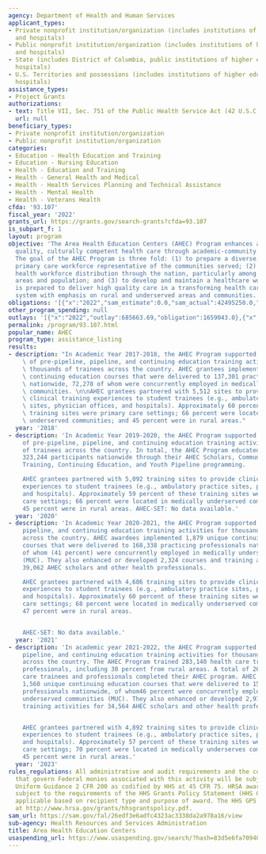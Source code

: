 ```yaml
---
agency: Department of Health and Human Services
applicant_types:
- Private nonprofit institution/organization (includes institutions of higher education
  and hospitals)
- Public nonprofit institution/organization (includes institutions of higher education
  and hospitals)
- State (includes District of Columbia, public institutions of higher education and
  hospitals)
- U.S. Territories and possessions (includes institutions of higher education and
  hospitals)
assistance_types:
- Project Grants
authorizations:
- text: Title VII, Sec. 751 of the Public Health Service Act (42 U.S.C. 294a).
  url: null
beneficiary_types:
- Private nonprofit institution/organization
- Public nonprofit institution/organization
categories:
- Education - Health Education and Training
- Education - Nursing Education
- Health - Education and Training
- Health - General Health and Medical
- Health - Health Services Planning and Technical Assistance
- Health - Mental Health
- Health - Veterans Health
cfda: '93.107'
fiscal_year: '2022'
grants_url: https://grants.gov/search-grants?cfda=93.107
is_subpart_f: 1
layout: program
objective: 'The Area Health Education Centers (AHEC) Program enhances access to high
  quality, culturally competent health care through academic-community partnerships.
  The goal of the AHEC Program is three fold: (1) to prepare a diverse, culturally-competent
  primary care workforce representative of the communities served; (2) to improve
  health workforce distribution through the nation, particularly among rural and underserved
  areas and population; and (3) to develop and maintain a healthcare workforce that
  is prepared to deliver high quality care in a transforming health care delivery
  system with emphasis on rural and underserved areas and communities.'
obligations: '[{"x":"2022","sam_estimate":0.0,"sam_actual":42495250.0,"usa_spending_actual":42404606.73},{"x":"2023","sam_estimate":44311340.0,"sam_actual":0.0,"usa_spending_actual":40756374.17},{"x":"2024","sam_estimate":47857244.0,"sam_actual":0.0,"usa_spending_actual":44182948.0}]'
other_program_spending: null
outlays: '[{"x":"2022","outlay":685663.69,"obligation":1659043.0},{"x":"2023","outlay":0.0,"obligation":0.0},{"x":"2024","outlay":0.0,"obligation":0.0}]'
permalink: /program/93.107.html
popular_name: AHEC
program_type: assistance_listing
results:
- description: "In Academic Year 2017-2018, the AHEC Program supported various types\
    \ of pre-pipeline, pipeline, and continuing education training activities for\
    \ thousands of trainees across the country. AHEC grantees implemented 1,915 unique\
    \ continuing education courses that were delivered to 137,301 practicing professionals\
    \ nationwide, 72,278 of whom were concurrently employed in medically underserved\
    \ communities. \n\nAHEC grantees partnered with 5,512 sites to provide 32,328\
    \ clinical training experiences to student trainees (e.g., ambulatory practice\
    \ sites, physician offices, and hospitals). Approximately 60 percent of these\
    \ training sites were primary care settings; 66 percent were located in medically\
    \ underserved communities; and 45 percent were in rural areas."
  year: '2018'
- description: 'In Academic Year 2019-2020, the AHEC Program supported various types
    of pre-pipeline, pipeline, and continuing education training activities for thousands
    of trainees across the country. In total, the AHEC Program educated and trained
    323,244 participants nationwide through their AHEC Scholars, Community-based Experiential
    Training, Continuing Education, and Youth Pipeline programming.

    AHEC grantees partnered with 5,092 training sites to provide clinical training
    experiences to student trainees (e.g., ambulatory practice sites, physician offices,
    and hospitals). Approximately 59 percent of these training sites were primary
    care settings; 66 percent were located in medically underserved communities; and
    45 percent were in rural areas. AHEC-SET: No data available.'
  year: '2020'
- description: 'In Academic Year 2020-2021, the AHEC Program supported pre-pipeline,
    pipeline, and continuing education training activities for thousands of trainees
    across the country. AHEC awardees implemented 1,879 unique continuing education
    courses that were delivered to 168,338 practicing professionals nationwide, 68,894
    of whom (41 percent) were concurrently employed in medically underserved communities
    (MUC). They also enhanced or developed 2,324 courses and training activities for
    39,062 AHEC scholars and other health professionals.

    AHEC grantees partnered with 4,686 training sites to provide clinical training
    experiences to student trainees (e.g., ambulatory practice sites, physician offices,
    and hospitals). Approximately 60 percent of these training sites were primary
    care settings; 68 percent were located in medically underserved communities; and
    47 percent were in rural areas.


    AHEC-SET: No data available.'
  year: '2021'
- description: 'In academic year 2021-2022, the AHEC Program supported pre-pipeline,
    pipeline, and continuing education training activities for thousands of trainees
    across the country. The AHEC Program trained 283,140 health care trainees and
    professionals, including 30 percent from rural areas. A total of 266,344 health
    care trainees and professionals completed their AHEC program. AHEC awardees implemented
    1,560 unique continuing education courses that were delivered to 150,349 participating
    professionals nationwide, of whom46 percent were concurrently employed in medically
    underserved communities (MUC). They also enhanced or developed 2,972 courses and
    training activities for 34,564 AHEC scholars and other health professionals.


    AHEC grantees partnered with 4,892 training sites to provide clinical training
    experiences to student trainees (e.g., ambulatory practice sites, physician offices,
    and hospitals). Approximately 57 percent of these training sites were primary
    care settings; 70 percent were located in medically underserves communities; and
    45 percent were in rural areas.'
  year: '2023'
rules_regulations: All administrative and audit requirements and the cost principles
  that govern Federal monies associated with this activity will be subject to the
  Uniform Guidance 2 CFR 200 as codified by HHS at 45 CFR 75. HRSA awards are also
  subject to the requirements of the HHS Grants Policy Statement (HHS GPS) that are
  applicable based on recipient type and purpose of award. The HHS GPS is available
  at http://www.hrsa.gov/grants/hhsgrantspolicy.pdf.
sam_url: https://sam.gov/fal/26edf3e6adfc4323ac3338da2a978a16/view
sub-agency: Health Resources and Services Administration
title: Area Health Education Centers
usaspending_url: https://www.usaspending.gov/search/?hash=83d5e6fa70940631bac900e4c6ddd668
---
```

